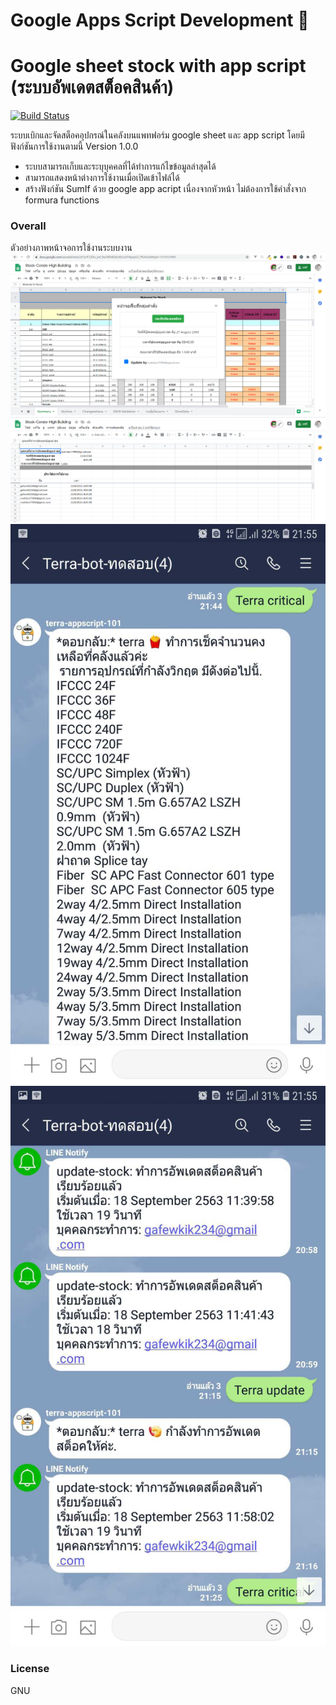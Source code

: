 # Google Apps Script Development 💯

# Google sheet stock with app script (ระบบอัพเดตสต็อคสินค้า)

[![Build Status](https://travis-ci.org/joemccann/dillinger.svg?branch=master)](https://travis-ci.org/joemccann/dillinger)

ระบบเบิกและจัดสต็อคอุปกรณ์ในคลังบนแพทฟอร์ม google sheet และ app script โดยมีฟังก์ชันการใช้งานตามนี้ Version 1.0.0

  - ระบบสามารถเก็บและระบุบุคคลที่ได้ทำการแก้ไขข้อมูลล่าสุดได้
  - สามารถแสดงหน้าต่างการใช้งานเมื่อเปิดเข้าไฟล์ได้
  - สร้างฟังก์ชัน SumIf ด้วย google app acript เนื่องจากหัวหน้า ไม่ต้องการใช้คำสั่งจาก formura functions

### Overall
ตัวอย่างภาพหน้าจอการใช้งานระบบงาน
![Main Panel UI](https://github.com/ggafiled/googlesheet_appscript_stock_update/blob/master/img/googlesheet_html_appscript_project_check_stock.PNG)
![Main Panel UI](https://github.com/ggafiled/googlesheet_appscript_stock_update/blob/master/img/googlesheet_html_appscript_project_check_stock02.PNG)
![Terra Bot](https://github.com/ggafiled/googlesheet_appscript_stock_update/blob/master/img/terra-bot-01.jpg)
![Terra Bot](https://github.com/ggafiled/googlesheet_appscript_stock_update/blob/master/img/terra-bot-02.jpg)

### License
GNU